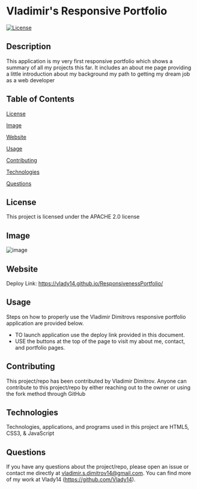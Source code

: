# Vladimir's Responsive Portfolio

[![License](https://img.shields.io/badge/License-Apache%202.0-blue.svg)](https://opensource.org/licenses/Apache-2.0)

## Description

This application is my very first responsive portfolio which shows a summary of all my projects this far. It includes an about me page providing a little introduction about my background my path to getting my dream job as a web developer

## Table of Contents

[License](#license)

[Image](#image)

[Website](#website)

[Usage](#usage)

[Contributing](#contributing)

[Technologies](#technologies)

[Questions](#questions)

## License

This project is licensed under the APACHE 2.0 license

## Image

![image](https://user-images.githubusercontent.com/71519918/103488802-669efb80-4dd5-11eb-80ef-e0ece48ceebd.png)

## Website

Deploy Link: https://vlady14.github.io/ResponsivenessPortfolio/

## Usage

Steps on how to properly use the Vladimir Dimitrovs responsive portfolio application are provided below.

*  TO launch application use the deploy link provided in this document.
*  USE the buttons at the top of the page to visit my about me, contact, and portfolio pages.

## Contributing

This project/repo has been contributed by Vladimir Dimitrov. Anyone can contribute to this project/repo by either reaching out to the owner or using the fork method through GitHub

## Technologies

Technologies, applications, and programs used in this project are HTML5, CSS3, & JavaScript

## Questions

If you have any questions about the project/repo, please open an issue or contact me directly at <vladimir.s.dimitrov14@gmail.com>.
You can find more of my work at Vlady14 (https://github.com/Vlady14).